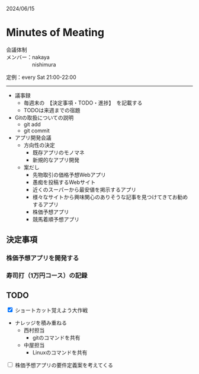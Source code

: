 2024/06/15 
# Minutes of Meating
会議体制   
メンバー：nakaya   
　　　　　nishimura   

定例：every Sat 21:00-22:00

---
* 議事録 
  * 毎週末の　【決定事項・TODO・進捗】　を記載する
  * TODOは来週までの宿題
* Gitの取扱についての説明   
  * git add   
  * git commit   
* アプリ開発会議
  * 方向性の決定
    * 既存アプリのモノマネ
    * 新規的なアプリ開発
  * 案だし
    * 先物取引の価格予想Webアプリ
    * 愚痴を投稿するWebサイト
    * 近くのスーパーから最安値を掲示するアプリ
    * 様々なサイトから興味関心のありそうな記事を見つけてきてお勧めするアプリ
    * 株価予想アプリ
    * 競馬着順予想アプリ

## 決定事項
### 株価予想アプリを開発する
### 寿司打（1万円コース）の記録

## TODO   

<div>
    <input type="checkbox" id="scales" name="scales" checked />
    <label for="scales">ショートカット覚えよう大作戦</label>
</div>

- ナレッジを積み重ねる
  - 西村担当
    - gitのコマンドを共有 
  - 中屋担当
    - Linuxのコマンドを共有

<div>
    <input type="checkbox" id="horns" name="horns" />
    <label for="horns">株価予想アプリの要件定義案を考えてくる</label>
</div>

